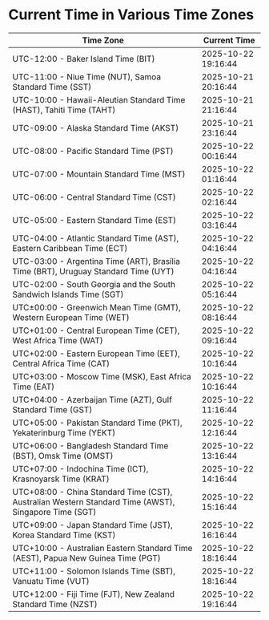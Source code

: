 # Current Time in Various Time Zones

| Time Zone | Current Time |
|-----------|--------------|
| UTC-12:00 - Baker Island Time (BIT) | 2025-10-22 19:16:44 |
| UTC-11:00 - Niue Time (NUT), Samoa Standard Time (SST) | 2025-10-21 20:16:44 |
| UTC-10:00 - Hawaii-Aleutian Standard Time (HAST), Tahiti Time (TAHT) | 2025-10-21 21:16:44 |
| UTC-09:00 - Alaska Standard Time (AKST) | 2025-10-21 23:16:44 |
| UTC-08:00 - Pacific Standard Time (PST) | 2025-10-22 00:16:44 |
| UTC-07:00 - Mountain Standard Time (MST) | 2025-10-22 01:16:44 |
| UTC-06:00 - Central Standard Time (CST) | 2025-10-22 02:16:44 |
| UTC-05:00 - Eastern Standard Time (EST) | 2025-10-22 03:16:44 |
| UTC-04:00 - Atlantic Standard Time (AST), Eastern Caribbean Time (ECT) | 2025-10-22 04:16:44 |
| UTC-03:00 - Argentina Time (ART), Brasília Time (BRT), Uruguay Standard Time (UYT) | 2025-10-22 04:16:44 |
| UTC-02:00 - South Georgia and the South Sandwich Islands Time (SGT) | 2025-10-22 05:16:44 |
| UTC±00:00 - Greenwich Mean Time (GMT), Western European Time (WET) | 2025-10-22 08:16:44 |
| UTC+01:00 - Central European Time (CET), West Africa Time (WAT) | 2025-10-22 09:16:44 |
| UTC+02:00 - Eastern European Time (EET), Central Africa Time (CAT) | 2025-10-22 10:16:44 |
| UTC+03:00 - Moscow Time (MSK), East Africa Time (EAT) | 2025-10-22 10:16:44 |
| UTC+04:00 - Azerbaijan Time (AZT), Gulf Standard Time (GST) | 2025-10-22 11:16:44 |
| UTC+05:00 - Pakistan Standard Time (PKT), Yekaterinburg Time (YEKT) | 2025-10-22 12:16:44 |
| UTC+06:00 - Bangladesh Standard Time (BST), Omsk Time (OMST) | 2025-10-22 13:16:44 |
| UTC+07:00 - Indochina Time (ICT), Krasnoyarsk Time (KRAT) | 2025-10-22 14:16:44 |
| UTC+08:00 - China Standard Time (CST), Australian Western Standard Time (AWST), Singapore Time (SGT) | 2025-10-22 15:16:44 |
| UTC+09:00 - Japan Standard Time (JST), Korea Standard Time (KST) | 2025-10-22 16:16:44 |
| UTC+10:00 - Australian Eastern Standard Time (AEST), Papua New Guinea Time (PGT) | 2025-10-22 18:16:44 |
| UTC+11:00 - Solomon Islands Time (SBT), Vanuatu Time (VUT) | 2025-10-22 18:16:44 |
| UTC+12:00 - Fiji Time (FJT), New Zealand Standard Time (NZST) | 2025-10-22 19:16:44 |
